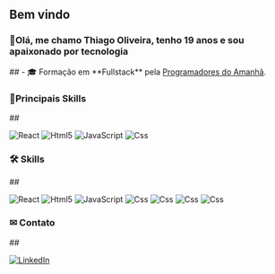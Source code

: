 <h2>Bem vindo</h2>

<h3>👋Olá, me chamo Thiago Oliveira, tenho 19 anos e sou apaixonado por tecnologia</h3>
##
- 🎓 Formação em **Fullstack** pela <a href="https://www.linkedin.com/school/programadoresdoamanha/posts/?feedView=all">Programadores do Amanhã</a>.


<h3>🚀Principais Skills</h3>
##
<p>
  <img alt="React" src="https://img.shields.io/badge/React-20232A?style=for-the-badge&logo=react&logoColor=61DAFB" />
  <img alt="Html5" src="https://img.shields.io/badge/HTML5-E34F26?style=for-the-badge&logo=html5&logoColor=white" />
  <img alt="JavaScript" src="https://img.shields.io/badge/JavaScript-F7DF1E?style=for-the-badge&logo=javascript&logoColor=black" />
  <img alt="Css" src="https://img.shields.io/badge/CSS3-1572B6?style=for-the-badge&logo=css3&logoColor=white" />
</p>

<h3>🛠 Skills</h3>
##
  <p>
      <img alt="React" src="https://img.shields.io/badge/React-20232A?style=for-the-badge&logo=react&logoColor=61DAFB" />
      <img alt="Html5" src="https://img.shields.io/badge/HTML5-E34F26?style=for-the-badge&logo=html5&logoColor=white" />
      <img alt="JavaScript" src="https://img.shields.io/badge/JavaScript-F7DF1E?style=for-the-badge&logo=javascript&logoColor=black" />
      <img alt="Css" src="https://img.shields.io/badge/CSS3-1572B6?style=for-the-badge&logo=css3&logoColor=white" />
      <img alt="Css" src="https://img.shields.io/badge/-boostrap-0D1117?style=for-the-badge&logo=bootstrap&labelColor=0D1117" />
      <img alt="Css" src="https://img.shields.io/badge/MySQL-00000F?style=for-the-badge&logo=mysql&logoColor=white" />
      <img alt="Css" src="https://img.shields.io/badge/node.js-6DA55F?style=for-the-badge&logo=node.js&logoColor=white" />
  </p>
  
<h3>✉ Contato</h3>
##

<p><a href="https://www.linkedin.com/in/thiagooliveiradev/" target="_blank"><img alt="LinkedIn" src="https://img.shields.io/badge/linkedin-%230077B5.svg?&style=for-the-badge&logo=linkedin&logoColor=white" /></a>
</p>
</table>
